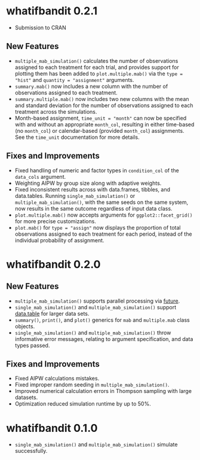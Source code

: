 # whatifbandit 0.2.1
* Submission to CRAN
  
## New Features
* `multiple_mab_simulation()` calculates the number of observations assigned to each treatment for each trial, and provides support for plotting them
has been added to `plot.multiple.mab()` via the `type = "hist"` and `quantity = "assignment"` arguments.
* `summary.mab()` now includes a new column with the number of observations assigned to each treatment.
* `summary.multiple.mab()` now includes two new columns with the mean and standard deviation for the number of observations assigned to each
treatment across the simulations.
* Month-based assignment, `time_unit = "month"` can now be specified with and without an appropriate `month_col`, resulting 
in either time-based (no `month_col`) or calendar-based (provided `month_col`) assignments. See the `time_unit` documentation for
more details.

## Fixes and Improvements
* Fixed handling of numeric and factor types in `condition_col` of the `data_cols` argument.
* Weighting AIPW by group size along with adaptive weights.
* Fixed inconsistent results across with data.frames, tibbles, and data.tables. Running `single_mab_simulation()` or `multiple_mab_simulation()`, with
the same seeds on the same system, now results in the same outcome regardless of input data class.
* `plot.multiple.mab()` now accepts arguments for `ggplot2::facet_grid()` for more precise customizations.
* `plot.mab()` for `type = "assign"` now displays the proportion of total observations assigned to each treatment for each period, instead of the individual probability of assignment. 


# whatifbandit 0.2.0

## New Features
* `multiple_mab_simulation()` supports parallel processing via [future](https://future.futureverse.org/).
* `single_mab_simulation()` and `multiple_mab_simulation()` support
[data.table](https://cran.r-project.org/package=data.table) for larger data sets.
* `summary()`, `print()`, and `plot()` generics for `mab` and `multiple.mab` class objects.
* `single_mab_simulation()` and `multiple_mab_simulation()` throw informative
error messages, relating to argument specification, and data types passed.

## Fixes and Improvements
* Fixed AIPW calculations mistakes.
* Fixed improper random seeding in `multiple_mab_simulation()`.
* Improved numerical calculation errors in Thompson sampling with large datasets.
* Optimization reduced simulation runtime by up to 50%.


# whatifbandit 0.1.0
* `single_mab_simulation()` and `multiple_mab_simulation()` simulate successfully.
